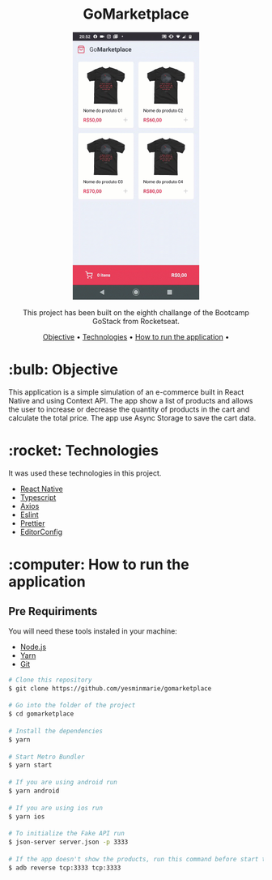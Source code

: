 <h1 align="center">GoMarketplace</h1>
<p align="center">
<img width=250 src="screenshot/preview.gif" alt="GoMarketplace"/>
</p>

<p align="center">This project has been built on the eighth challange of the Bootcamp GoStack from Rocketseat.</p>

<p align="center">
 <a href="#objective">Objective</a> •
 <a href="#technologies">Technologies</a> •
 <a href="#how-to-run">How to run the application</a> •
</p>

<h1 id="objective">:bulb: Objective</h1>
</p>This application is a simple simulation of an e-commerce built in React Native and using Context API. The app show a list of products and allows the user to increase or decrease the quantity of products in the cart and calculate the total price. The app use Async Storage to save the cart data.</p>

<h1 id="technologies">:rocket: Technologies</h1>

<p>It was used these technologies in this project.</p>

- [React Native](https://reactnative.dev/ "React Native")
- [Typescript](https://www.typescriptlang.org/ "Typescript")
- [Axios](https://github.com/axios/axios "Axios")
- [Eslint](https://eslint.org/ "Eslint")
- [Prettier](https://prettier.io/ "Prettier")
- [EditorConfig](https://editorconfig.org/ "EditorConfig")

<h1 id="how-to-run">:computer: How to run the application</h1>

<h2>Pre Requiriments</h2>

<p>You will need these tools instaled in your machine:</p>

- [Node.js](https://nodejs.org/en/ "Node.js")
- [Yarn](https://yarnpkg.com/ "Yarn")
- [Git](https://git-scm.com/ "Git")

```bash
# Clone this repository
$ git clone https://github.com/yesminmarie/gomarketplace

# Go into the folder of the project
$ cd gomarketplace

# Install the dependencies
$ yarn

# Start Metro Bundler
$ yarn start

# If you are using android run
$ yarn android

# If you are using ios run
$ yarn ios

# To initialize the Fake API run
$ json-server server.json -p 3333

# If the app doesn't show the products, run this command before start the emulate and before start the Fake API
$ adb reverse tcp:3333 tcp:3333

```
